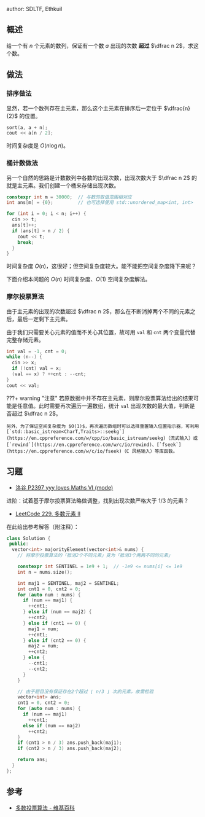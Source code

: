author: SDLTF, Ethkuil

## 概述

给一个有 $n$ 个元素的数列，保证有一个数 $a$ 出现的次数 **超过** $\dfrac n 2$，求这个数。

## 做法

### 排序做法

显然，若一个数列存在主元素，那么这个主元素在排序后一定位于 $\dfrac{n}{2}$ 的位置。

```cpp
sort(a, a + n);
cout << a[n / 2];
```

时间复杂度是 $O(n\log n)$。

### 桶计数做法

另一个自然的思路是计数数列中各数的出现次数，出现次数大于 $\dfrac n 2$ 的就是主元素。我们创建一个桶来存储出现次数。

```cpp
constexpr int m = 30000;  // 与数的取值范围相对应
int ans[m] = {0};         // 也可选择使用 std::unordered_map<int, int>

for (int i = 0; i < n; i++) {
  cin >> t;
  ans[t]++;
  if (ans[t] > n / 2) {
    cout << t;
    break;
  }
}
```

时间复杂度 $O(n)$，这很好；但空间复杂度较大。能不能把空间复杂度降下来呢？

下面介绍本问题的 $O(n)$ 时间复杂度、$O(1)$ 空间复杂度解法。

### 摩尔投票算法

由于主元素的出现的次数超过 $\dfrac n 2$，那么在不断消掉两个不同的元素之后，最后一定剩下主元素。

由于我们只需要关心元素的值而不关心其位置，故可用 `val` 和 `cnt` 两个变量代替完整存储元素。

```cpp
int val = -1, cnt = 0;
while (n--) {
  cin >> x;
  if (!cnt) val = x;
  (val == x) ? ++cnt : --cnt;
}
cout << val;
```

???+ warning "注意"
    若原数据中并不存在主元素，则摩尔投票算法给出的结果可能是任意值。此时需要再次遍历一遍数组，统计 `val` 出现次数的最大值，判断是否超过 $\dfrac n 2$。
    
    另外，为了保证空间复杂度为 $O(1)$，再次遍历数组时可以选择重置输入位置指示器，可利用 [`std::basic_istream<CharT,Traits>::seekg`](https://en.cppreference.com/w/cpp/io/basic_istream/seekg)（流式输入）或 [`rewind`](https://en.cppreference.com/w/c/io/rewind)、[`fseek`](https://en.cppreference.com/w/c/io/fseek)（C 风格输入）等库函数。

## 习题

-   [洛谷 P2397 yyy loves Maths VI (mode)](https://www.luogu.com.cn/problem/P2397)

进阶：试着基于摩尔投票算法略做调整，找到出现次数严格大于 1/3 的元素？

-   [LeetCode 229. 多数元素 II](https://leetcode.cn/problems/majority-element-ii)

在此给出参考解答（附注释）：

```cpp
class Solution {
 public:
  vector<int> majorityElement(vector<int>& nums) {
    // 将摩尔投票算法的「抵消2个不同元素」变为「抵消3个两两不同的元素」

    constexpr int SENTINEL = 1e9 + 1;  // -1e9 <= nums[i] <= 1e9
    int n = nums.size();

    int maj1 = SENTINEL, maj2 = SENTINEL;
    int cnt1 = 0, cnt2 = 0;
    for (auto num : nums) {
      if (num == maj1) {
        ++cnt1;
      } else if (num == maj2) {
        ++cnt2;
      } else if (cnt1 == 0) {
        maj1 = num;
        ++cnt1;
      } else if (cnt2 == 0) {
        maj2 = num;
        ++cnt2;
      } else {
        --cnt1;
        --cnt2;
      }
    }

    // 由于题目没有保证存在2个超过 ⌊ n/3 ⌋ 次的元素，故需检验
    vector<int> ans;
    cnt1 = 0, cnt2 = 0;
    for (auto num : nums) {
      if (num == maj1)
        ++cnt1;
      else if (num == maj2)
        ++cnt2;
    }
    if (cnt1 > n / 3) ans.push_back(maj1);
    if (cnt2 > n / 3) ans.push_back(maj2);

    return ans;
  }
};
```

## 参考

-   [多数投票算法 - 维基百科](https://zh.wikipedia.org/zh-cn/%E5%A4%9A%E6%95%B0%E6%8A%95%E7%A5%A8%E7%AE%97%E6%B3%95)
